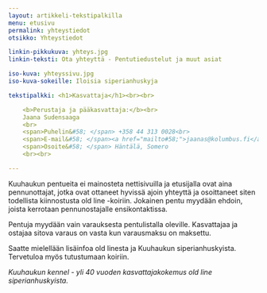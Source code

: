 ```yaml
---
layout: artikkeli-tekstipalkilla
menu: etusivu
permalink: yhteystiedot
otsikko: Yhteystiedot

linkin-pikkukuva: yhteys.jpg
linkin-teksti: Ota yhteyttä - Pentutiedustelut ja muut asiat

iso-kuva: yhteyssivu.jpg
iso-kuva-sokeille: Iloisia siperianhuskyja

tekstipalkki: <h1>Kasvattaja</h1><br><br>

    <b>Perustaja ja pääkasvattaja:</b><br>
    Jaana Sudensaaga
    <br>
    <span>Puhelin&#58; </span> +358 44 313 0028<br>
    <span>E-mail&#58; </span><a href="mailto#58;">jaanas@kolumbus.fi</a><br>
    <span>Osoite&#58; </span> Häntälä, Somero
    <br><br>

---
```

Kuuhaukun pentueita ei mainosteta 
nettisivuilla ja etusijalla ovat aina pennunottajat, 
jotka ovat ottaneet hyvissä ajoin yhteyttä ja osoittaneet 
siten todellista kiinnostusta old line -koiriin. Jokainen pentu myydään 
ehdoin, joista kerrotaan pennunostajalle ensikontaktissa. 
									
Pentuja myydään vain varauksesta pentulistalla oleville. Kasvattajaa
ja ostajaa sitova varaus on vasta kun varausmaksu on maksettu.

Saatte mielellään lisäinfoa old linesta ja Kuuhaukun siperianhuskyista.
Tervetuloa myös tutustumaan koiriin.
								
*Kuuhaukun kennel - yli 40 vuoden kasvattajakokemus old line siperianhuskyista.*


